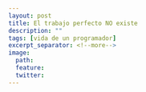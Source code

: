 ```yaml
---
layout: post
title: El trabajo perfecto NO existe
description: ""
tags: [vida de un programador]
excerpt_separator: <!--more-->
image:
  path: 
  feature: 
  twitter: 
---
```




<!--more-->
